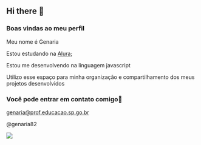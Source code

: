 ## Hi there 👋

### Boas vindas ao meu perfil

Meu nome é Genaria

Estou estudando na [Alura](https://wwww.alura.com.br);

Estou me desenvolvendo na linguagem javascript 

Utilizo esse espaço para minha organização e compartilhamento dos meus projetos desenvolvidos 

### Você pode entrar em contato comigo📧
genaria@prof.educacao.sp.go.br 

@genaria82

![](https://media1.tenor.com/m/mFWMVxM3NecAAAAC/despicable-me-minions.gif)
